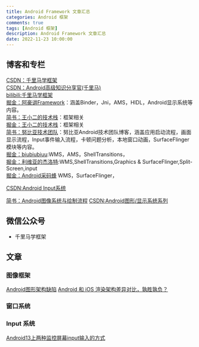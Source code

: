 ```yaml
---
title: Android Framework 文章汇总
categories: Android 框架
comments: true
tags: [Android 框架]
description: Android Framework 文章汇总
date: 2022-11-23 10:00:00
---
```



## 博客和专栏


[CSDN：千里马学框架](https://blog.csdn.net/learnframework/category_12210428.html)      
[CSDN：Android高级知识分享官(千里马)](https://blog.csdn.net/liaosongmao1?type=blog)      
[bilibili:千里马学框架](https://space.bilibili.com/397723494/article)      
[掘金：阿豪讲Framework](https://juejin.cn/user/342703355728382/posts)：涵盖Binder，Jni，AMS，HIDL，Android显示系统等内容。      
[简书：王小二的技术栈](https://www.jianshu.com/u/fd0b722ce11f)：框架相关      
[掘金：王小二的技术栈](https://juejin.cn/post/7366896388658593803)：框架相关      
[简书：努比亚技术团队](https://www.jianshu.com/u/167b54662111)：努比亚Android技术团队博客，涵盖应用启动流程，画面显示流程，Input事件输入流程，卡顿问题分析，本地窗口动画，SurfaceFlinger模块等内容。        
[掘金：biubiubiuu](https://juejin.cn/user/1116759543786040/posts)\:WMS，AMS，ShellTransitions，      
[掘金：利维亚的杰洛特](https://juejin.cn/user/1240706244936952/columns)\:WMS,ShellTransitions,Graphics & SurfaceFlinger,Split-Screen,input      
[掘金：Android采码蜂](https://juejin.cn/user/1459757308978104/posts) WMS，SurfaceFlinger，      

[CSDN:Android Input系统](https://blog.csdn.net/wenwang88/category_12712543.html)      

[简书：Android图像系统与绘制流程](https://juejin.cn/column/7370244444282814490)
[CSDN:Android图形/显示系统系列](https://blog.csdn.net/u010164190/category_8115449.html)

## 微信公众号

 - 千里马学框架

## 文章

### 图像框架

[Android图形架构缺陷](https://mp.weixin.qq.com/s/M61-uXnZz3mllMrn5HRNLg)
[Android 和 iOS 渲染架构差异对比，孰胜孰负？](https://mp.weixin.qq.com/s/5s11skxtI5FHVTa3ZuqQ7g)

### 窗口系统



### Input 系统

[Android13上两种监控屏幕input输入的方式](https://mp.weixin.qq.com/s/72rPrxVknkpscpv_4XTPVA)




